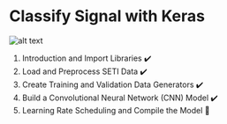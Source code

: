 # Classify Signal with Keras

![alt text](https://strangesounds.org/wp-content/uploads/2016/10/space-signals-from-hidden-galaxies.jpg)
&nbsp;&nbsp;&nbsp;&nbsp;&nbsp;&nbsp;

  1. Introduction and Import Libraries :heavy_check_mark:
  2. Load and Preprocess SETI Data :heavy_check_mark:
  3. Create Training and Validation Data Generators :heavy_check_mark:
  4. Build a Convolutional Neural Network (CNN) Model :heavy_check_mark:
  5. Learning Rate Scheduling and Compile the Model :pushpin:
   <!-- Task 6: Train the Model
    Task 7: Evaluate the Model -->
